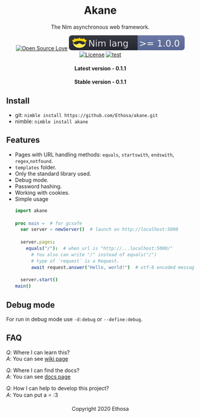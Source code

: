 <h1 align="center">Akane</h1>
<div align="center">The Nim asynchronous web framework.

[![Open Source Love](https://badges.frapsoft.com/os/v1/open-source.png?v=103)](https://github.com/ellerbrock/open-source-badges/)
[![Nim language-plastic](https://github.com/Ethosa/yukiko/blob/master/nim-lang.svg)](https://github.com/Ethosa/yukiko/blob/master/nim-lang.svg)
[![License](https://img.shields.io/github/license/Ethosa/akane)](https://github.com/Ethosa/akane/blob/master/LICENSE)
[![test](https://github.com/Ethosa/akane/workflows/test/badge.svg)](https://github.com/Ethosa/akane/actions)

<h4>Latest version - 0.1.1</h4>
<h4>Stable version - 0.1.1</h4>
</div>

## Install
-   git: `nimble install https://github.com/Ethosa/akane.git`
-   nimble: `nimble install akane`


## Features
-   Pages with URL handling methods: `equals`, `startswith`, `endswith`, `regex`,`notfound`.
-   `templates` folder.
-   Only the standard library used.
-   Debug mode.
-   Password hashing.
-   Working with cookies.
-   Simple usage
    ```nim
    import akane

    proc main =  # for gcsafe
      var server = newServer()  # launch on http://localhost:5000

      server.pages:
        equals("/"):  # when url is "http://...localhost:5000/"
          # You also can write "/" instead of equals("/")
          # type of `request` is a Request.
          await request.answer("Hello, world!")  # utf-8 encoded message.

      server.start()
    main()
    ```

## Debug mode
For run in debug mode use `-d:debug` or `--define:debug`.


## FAQ
*Q*: Where I can learn this?  
*A*: You can see [wiki page](https://github.com/Ethosa/akane/wiki/Getting-started)

*Q*: Where I can find the docs?  
*A*: You can see [docs page](https://ethosa.github.io/akane/akane/akane.html)

*Q*: How I can help to develop this project?  
*A*: You can put a :star: :3


<div align="center">
  Copyright 2020 Ethosa
</div>
